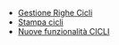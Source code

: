 - [Gestione Righe Cicli](Sorgenti/MB/DOC_OGG/P_BRCI15)
- [Stampa cicli](Sorgenti/MB/DOC_OGG/P_BRCS01)
- [Nuove funzionalità CICLI](Sorgenti/MB/DOC_OPE/BRCICL_01)
